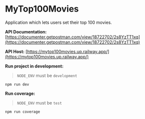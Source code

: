 # MyTop100Movies

Application which lets users set their top 100 movies.

**API Documentation:** [https://documenter.getpostman.com/view/18722702/2s8YzTT1xq](https://documenter.getpostman.com/view/18722702/2s8YzTT1xq)

**API Host:** [https://mytop100movies.up.railway.app/](https://mytop100movies.up.railway.app/)

**Run project in development:**

> `NODE_ENV` must be `development`

```
npm run dev

```

**Run coverage:**

> `NODE_ENV` must be `test`

```
npm run coverage

```
